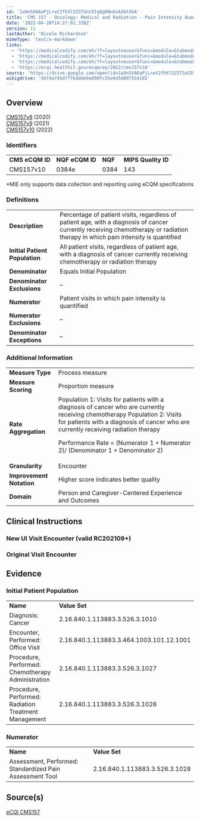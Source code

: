 ```yaml
---
id: '1a9n5XA6aPjLrwt2fhXl5ZSTSnCOIqQgKNn6sA3btXGA'
title: 'CMS 157 - Oncology: Medical and Radiation - Pain Intensity Quantified'
date: '2022-04-28T14:27:01.338Z'
version: 11
lastAuthor: 'Nicole Richardson'
mimeType: 'text/x-markdown'
links:
  - 'https://medicalcodify.com/eh/?f=layoutnouser&func=&module=&tabmodule=&name=RXDBmain&showresult=CMS157v8&showresulttype=Measure'
  - 'https://medicalcodify.com/eh/?f=layoutnouser&func=&module=&tabmodule=&name=RXDBmain&showresult=CMS157v9&showresulttype=Measure'
  - 'https://medicalcodify.com/eh/?f=layoutnouser&func=&module=&tabmodule=&name=RXDBmain&showresult=CMS157v10&showresulttype=Measure'
  - 'https://ecqi.healthit.gov/ecqm/ep/2022/cms157v10'
source: 'https://drive.google.com/open?id=1a9n5XA6aPjLrwt2fhXl5ZSTSnCOIqQgKNn6sA3btXGA'
wikigdrive: '5bf4a745d7ffbddde9a890fc55e6d5d807554182'
---
```

## Overview  
  
[CMS157v8](https://medicalcodify.com/eh/?f=layoutnouser&func=&module=&tabmodule=&name=RXDBmain&showresult=CMS157v8&showresulttype=Measure) (2020)  
[CMS157v9](https://medicalcodify.com/eh/?f=layoutnouser&func=&module=&tabmodule=&name=RXDBmain&showresult=CMS157v9&showresulttype=Measure) (2021)  
[CMS157v10](https://medicalcodify.com/eh/?f=layoutnouser&func=&module=&tabmodule=&name=RXDBmain&showresult=CMS157v10&showresulttype=Measure) (2022)
  
### Identifiers  


<table>
<tr>
<td><strong>CMS eCQM ID</strong></td>
<td><strong>NQF eCQM ID</strong></td>
<td><strong>NQF</strong></td>
<td><strong>MIPS Quality ID</strong></td>
</tr>
<tr>
<td>CMS157v10</td>
<td>0384e</td>
<td>0384</td>
<td>143</td>
</tr>

</table>
*MIE only supports data collection and reporting using eCQM specifications
  
### Definitions  


<table>
<tr>
<td><strong>Description</strong></td>
<td>Percentage of patient visits, regardless of patient age, with a diagnosis of cancer currently receiving chemotherapy or radiation therapy in which pain intensity is quantified</td>
</tr>
<tr>
<td><strong>Initial Patient Population</strong></td>
<td>All patient visits, regardless of patient age, with a diagnosis of cancer currently receiving chemotherapy or radiation therapy</td>
</tr>
<tr>
<td><strong>Denominator</strong></td>
<td>Equals Initial Population</td>
</tr>
<tr>
<td><strong>Denominator Exclusions</strong></td>
<td>–</td>
</tr>
<tr>
<td><strong>Numerator</strong></td>
<td>Patient visits in which pain intensity is quantified</td>
</tr>
<tr>
<td><strong>Numerator Exclusions</strong></td>
<td>–</td>
</tr>
<tr>
<td><strong>Denominator Exceptions</strong></td>
<td>–</td>
</tr>

</table>

  
### Additional Information  


<table>
<tr>
<td><strong>Measure Type</strong></td>
<td>Process measure</td>
</tr>
<tr>
<td><strong>Measure Scoring</strong></td>
<td>Proportion measure</td>
</tr>
<tr>
<td><strong>Rate Aggregation</strong></td>
<td>Population 1: Visits for patients with a diagnosis of cancer who are currently receiving chemotherapy 
Population 2: Visits for patients with a diagnosis of cancer who are currently receiving radiation therapy

Performance Rate = (Numerator 1 + Numerator 2)/ (Denominator 1 + Denominator 2)</td>
</tr>
<tr>
<td><strong>Granularity</strong></td>
<td>Encounter</td>
</tr>
<tr>
<td><strong>Improvement Notation</strong></td>
<td>Higher score indicates better quality</td>
</tr>
<tr>
<td><strong>Domain</strong></td>
<td>Person and Caregiver-Centered Experience and Outcomes</td>
</tr>

</table>


  
## Clinical Instructions  

  
### New UI Visit Encounter (valid RC202109+)  


  
### Original Visit Encounter  


  
## Evidence  

  
### Initial Patient Population  


<table>
<tr>
<td><strong>Name</strong></td>
<td><strong>Value Set</strong></td>
</tr>
<tr>
<td>Diagnosis: Cancer</td>
<td>2.16.840.1.113883.3.526.3.1010</td>
</tr>
<tr>
<td>Encounter, Performed: Office Visit</td>
<td>2.16.840.1.113883.3.464.1003.101.12.1001</td>
</tr>
<tr>
<td>Procedure, Performed: Chemotherapy Administration</td>
<td>2.16.840.1.113883.3.526.3.1027</td>
</tr>
<tr>
<td>Procedure, Performed: Radiation Treatment Management</td>
<td>2.16.840.1.113883.3.526.3.1026</td>
</tr>

</table>

  
### Numerator  


<table>
<tr>
<td><strong>Name</strong></td>
<td><strong>Value Set</strong></td>
</tr>
<tr>
<td>Assessment, Performed: Standardized Pain Assessment Tool</td>
<td>2.16.840.1.113883.3.526.3.1028</td>
</tr>

</table>

  
## Source(s)  
  
[eCQI CMS157](https://ecqi.healthit.gov/ecqm/ep/2022/cms157v10)
